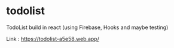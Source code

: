 # todolist
TodoList build in react (using Firebase, Hooks and maybe testing)

 Link : https://todolist-a5e58.web.app/
